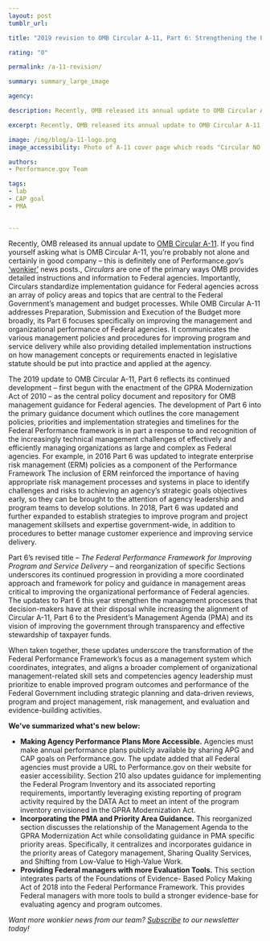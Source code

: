 ```yaml
---
layout: post
tumblr_url:

title: "2019 revision to OMB Circular A-11, Part 6: Strengthening the Policy Framework for Improving Program and Service Delivery"

rating: "0"

permalink: /a-11-revision/

summary: summary_large_image

agency:

description: Recently, OMB released its annual update to OMB Circular A-11. If you find yourself asking what is OMB Circular A-11, you’re probably not alone and certainly in good company – this is definitely one of Performance.gov’s ‘wonkier’ news posts.

excerpt: Recently, OMB released its annual update to OMB Circular A-11. If you find yourself asking what is OMB Circular A-11, you’re probably not alone and certainly in good company – this is definitely one of Performance.gov’s ‘wonkier’ news posts.

image: /img/blog/a-11-logo.png
image_accessibility: Photo of A-11 cover page which reads "Circular NO. A-11, Preparation, Submission, and Execution of the Budget, Executive Office of the President, Office of Management and Budget, June 2019"

authors:
- Performance.gov Team

tags:
- lab
- CAP goal
- PMA


---
```

Recently, OMB released its annual update to [OMB Circular A-11](https://www.whitehouse.gov/wp-content/uploads/2018/06/a11.pdf). If you find yourself asking what is OMB Circular A-11, you’re probably not alone and certainly in good company – this is definitely one of Performance.gov’s [‘wonkier’](https://www.merriam-webster.com/dictionary/wonk) news posts., *Circulars* are one of the primary ways OMB provides detailed instructions and information to Federal agencies. Importantly, Circulars standardize implementation guidance for Federal agencies across an array of policy areas and topics that are central to the Federal Government’s management and budget processes. While OMB Circular A-11 addresses Preparation, Submission and Execution of the Budget more broadly, its Part 6 focuses specifically on improving the management and organizational performance of Federal agencies. It communicates the various management policies and procedures for improving program and service delivery while also providing detailed implementation instructions on how management concepts or requirements enacted in legislative statute should be put into practice and applied at the agency.

The 2019 update to OMB Circular A-11, Part 6 reflects its continued development – first begun with the enactment of the GPRA Modernization Act of 2010 – as the central policy document and repository for OMB management guidance for Federal agencies. The development of Part 6 into the primary guidance document which outlines the core management policies, priorities and implementation strategies and timelines for the Federal Performance framework is in part a response to and recognition of the increasingly technical management challenges of effectively and efficiently managing organizations as large and complex as Federal agencies. For example, in 2016 Part 6 was updated to integrate enterprise risk management (ERM) policies as a component of the Performance Framework The inclusion of ERM reinforced the importance of having appropriate risk management processes and systems in place to identify challenges and risks to achieving an agency’s strategic goals objectives early, so they can be brought to the attention of agency leadership and program teams to develop solutions. In 2018, Part 6 was updated and further expanded to establish strategies to improve program and project management skillsets and expertise government-wide, in addition to procedures to better manage customer experience and improving service delivery.

Part 6’s revised title – *The Federal Performance Framework for Improving Program and Service Delivery* – and reorganization of specific Sections underscores its continued progression in providing a more coordinated approach and framework for policy and guidance in management areas critical to improving the organizational performance of Federal agencies. The updates to Part 6 this year strengthen the management processes that decision-makers have at their disposal while increasing the alignment of Circular A-11, Part 6 to the President’s Management Agenda (PMA) and its vision of improving the government through transparency and effective stewardship of taxpayer funds.

When taken together, these updates underscore the transformation of the Federal Performance Framework’s focus as a management system which coordinates, integrates, and aligns a broader complement of organizational management-related skill sets and competencies agency leadership must prioritize to enable improved program outcomes and performance of the Federal Government including strategic planning and data-driven reviews, program and project management, risk management, and evaluation and evidence-building activities.

**We've summarized what's new below:**
- **Making Agency Performance Plans More Accessible.** Agencies  must  make  annual  performance  plans publicly  available  by  sharing APG  and  CAP  goals  on Performance.gov. The update added that all Federal agencies must provide a URL to Performance.gov on their website for easier accessibility. Section 210 also updates guidance for implementing the Federal Program Inventory and its associated reporting requirements, importantly leveraging existing reporting of program activity required by the DATA Act to meet an intent of the program inventory envisioned in the GPRA Modernization Act.
- **Incorporating the PMA and Priority Area Guidance.** This reorganized section discusses the relationship of the Management Agenda to the GPRA Modernization Act while consolidating guidance in PMA specific priority areas. Specifically, it centralizes and incorporates guidance in the priority areas of Category management, Sharing Quality Services, and Shifting from Low-Value to High-Value Work.
- **Providing Federal managers with more Evaluation Tools.** This section integrates parts of the Foundations of Evidence- Based Policy Making Act of 2018 into the Federal Performance Framework. This provides Federal managers with more tools to build a stronger evidence-base for evaluating agency and program outcomes.

*Want more wonkier news from our team? [Subscribe](https://www.performance.gov/#openModal1) to our newsletter today!*
